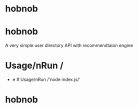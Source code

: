 # hobnob
# hobnob
A very simple user directory API with recommendtaion engine
# Usage/nRun /
- e # Usage/nRun /'node index.js/'
# hobnob
